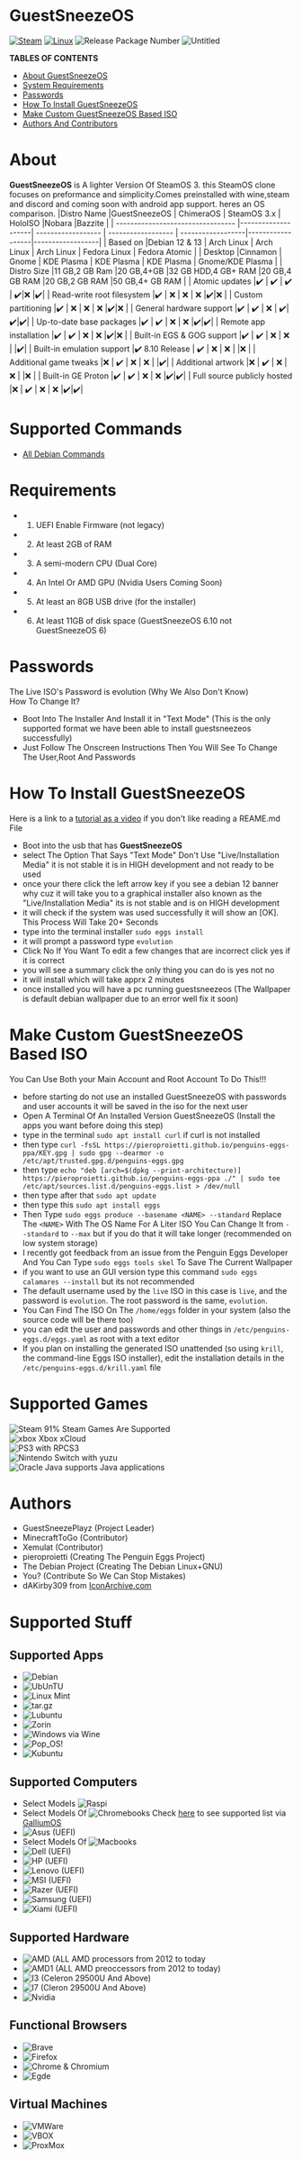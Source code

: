 # GuestSneezeOS
[![Steam](https://img.shields.io/badge/steam-%23000000.svg?style=plastic&logo=steam&logoColor=white)](https://img.shields.io/badge/steam-%23000000.svg?style=plastic&logo=steam&logoColor=white)
[![Linux](https://img.shields.io/badge/Linux-FCC624?style=plastic&logo=linux&logoColor=black)](https://img.shields.io/badge/Linux-FCC624?style=plastic&logo=linux&logoColor=black)
![Release Package Number](https://release-badges-generator.vercel.app/api/releases.svg?user=GuestSneezeOS-Official&repo=GuestSneezeOS&gradient=ff6600,ffe500)
![Untitled](https://github.com/GuestSneezeOS-Official/GuestSneezeOS/assets/163439609/05a2442c-cedc-4bf5-9f73-71d5c1098aaf)

**TABLES OF CONTENTS**
- [About GuestSneezeOS](#about)
- [System Requirements](#requirements)
- [Passwords](#passwords)
- [How To Install GuestSneezeOS](#how-to-install-guestsneezeos)
- [Make Custom GuestSneezeOS Based ISO](#make-custom-guestsneezeos-based-iso)
- [Authors And Contributors](#authors)

# About
**GuestSneezeOS** is A lighter Version Of SteamOS 3. this SteamOS clone focuses on preformance and simplicity.Comes preinstalled with wine,steam and discord and coming soon with android app support. heres an OS comparison.
|Distro Name                        |GuestSneezeOS       | ChimeraOS          | SteamOS 3.x        | HoloISO           |Nobara            |Bazzite           |
| --------------------------------- |--------------------| ------------------ | ------------------ | ------------------|------------------|------------------|
| Based on                          |Debian 12 & 13      | Arch Linux         | Arch Linux         | Arch Linux        | Fedora Linux     | Fedora Atomic    |
| Desktop                           |Cinnamon            | Gnome              | KDE Plasma         | KDE Plasma        | KDE Plasma       | Gnome/KDE Plasma |
| Distro Size                       |11 GB,2 GB Ram      |20 GB,4+GB          |32 GB HDD,4 GB+ RAM |20 GB,4 GB RAM     |20 GB,2 GB RAM    |50 GB,4+ GB RAM   |
| Atomic updates                    |✔️                  | :heavy_check_mark: | :heavy_check_mark: | :heavy_check_mark:|:x:               |:heavy_check_mark:|
| Read-write root filesystem        |✔️                  | :x:                | :x:                | :x:               |:heavy_check_mark:|:x:               |
| Custom partitioning               |✔️                  | :x:                | :x:                | :x:               |:heavy_check_mark:|:x:               |
| General hardware support          |✔️                  | :heavy_check_mark: | :x:                | :heavy_check_mark:|:heavy_check_mark:|:heavy_check_mark:|
| Up-to-date base packages          |✔️                  | :heavy_check_mark: | :x:                | :x:               |:heavy_check_mark:|:heavy_check_mark:|
| Remote app installation           |✔️                  | :heavy_check_mark: | :x:                | :x:               |:heavy_check_mark:|:x:               |
| Built-in EGS & GOG support        |✔️                  | :heavy_check_mark: | :x:                | :x:               |                  |:heavy_check_mark:|
| Built-in emulation support        |✔️ 8.10 Release     | :heavy_check_mark: | :x:                | :x:               |                  |:x:               |
| Additional game tweaks            |:x:                 | :heavy_check_mark: | :x:                | :x:               |                  |:heavy_check_mark:|
| Additional artwork                |:x:                 | :heavy_check_mark: | :x:                | :x:               |                  |:x:               |
| Built-in GE Proton                |✔️                  | :heavy_check_mark: | :x:                | :x:               |:heavy_check_mark:|:heavy_check_mark:|
| Full source publicly hosted       |:x:                 | :heavy_check_mark: | :x:                | :x:               |:heavy_check_mark:|:heavy_check_mark:|

# Supported Commands 
- [All Debian Commands](https://wiki.debian.org/ShellCommands)

# Requirements
- 1. UEFI Enable Firmware (not legacy)
- 2. At least 2GB of RAM
- 3. A semi-modern CPU (Dual Core)
- 4. An Intel Or AMD GPU (Nvidia Users Coming Soon)
- 5. At least an 8GB USB drive (for the installer)
- 6. At least 11GB of disk space (GuestSneezeOS 6.10 not GuestSneezeOS 6)

# Passwords
The Live ISO's Password is evolution (Why We Also Don't Know) 
<br>
How To Change It?
- Boot Into The Installer And Install it in "Text Mode" (This is the only supported format we have been able to install guestsneezeos successfully)
- Just Follow The Onscreen Instructions Then You Will See To Change The User,Root And Passwords

# How To Install GuestSneezeOS
Here is a link to a [tutorial as a video](https://www.youtube.com/watch?v=BmhSwH5yaYI&feature=youtu.be) if you don't like reading a REAME.md File
- Boot into the usb that has **GuestSneezeOS**
- select The Option That Says "Text Mode" Don't Use "Live/Installation Media" it is not stable it is in HIGH development and not ready to be used
- once your there click the left arrow key if you see a debian 12 banner why cuz it will take you to a graphical installer also known as the "Live/Installation Media" its is not stable and is on HIGH development
- it will check if the system was used successfully it will show an [OK]. This Process Will Take 20+ Seconds
- type into the terminal installer `sudo eggs install`
- it will prompt a password type `evolution`
- Click No If You Want To edit a few changes that are incorrect click yes if it is correct
- you will see a summary click the only thing you can do is yes not no
- it will install which will take apprx 2 minutes
- once installed you will have a pc running guestsneezeos (The Wallpaper is default debian wallpaper due to an error well fix it soon)


# Make Custom GuestSneezeOS Based ISO
You Can Use Both your Main Account and Root Account To Do This!!!
- before starting do not use an installed GuestSneezeOS with passwords and user accounts it will be saved in the iso for the next user 
- Open A Terminal Of An Installed Version GuestSneezeOS (Install the apps you want before doing this step)
- type in the terminal `sudo apt install curl` if curl is not installed
- then type `curl -fsSL https://pieroproietti.github.io/penguins-eggs-ppa/KEY.gpg | sudo gpg --dearmor -o /etc/apt/trusted.gpg.d/penguins-eggs.gpg`
- then type `echo "deb [arch=$(dpkg --print-architecture)] https://pieroproietti.github.io/penguins-eggs-ppa ./" | sudo tee /etc/apt/sources.list.d/penguins-eggs.list > /dev/null`
- then type after that `sudo apt update`
- then type this `sudo apt install eggs`
- Then Type `sudo eggs produce --basename <NAME> --standard` Replace The `<NAME>` With The OS Name For A Liter ISO You Can Change It from `--standard` to `--max` but if you do that it will take longer (recommended on low system storage)
- I recently got feedback from an issue from the Penguin Eggs Developer And You Can Type `sudo eggs tools skel` To Save The Current Wallpaper
- if you want to use an GUI version type this command `sudo eggs calamares --install` but its not recommended
- The default username used by the `live` ISO in this case is `live`, and the password is `evolution`. The root password is the same, `evolution`.
- You Can Find The ISO On The `/home/eggs` folder in your system (also the source code will be there too)
- you can edit the user and passwords and other things in `/etc/penguins-eggs.d/eggs.yaml` as root with a text editor
- If you plan on installing the generated ISO unattended (so using `krill`, the command-line Eggs ISO installer), edit the installation details in the `/etc/penguins-eggs.d/krill.yaml` file

# Supported Games
![Steam](https://img.shields.io/badge/Steam-000000?style=for-the-badge&logo=steam&logoColor=white) 91% Steam Games Are Supported
<br>
![xbox](https://img.shields.io/badge/Xbox-107C10?style=for-the-badge&logo=xbox&logoColor=white) Xbox xCloud
<br>
![PS3](https://img.shields.io/badge/PlayStation-003791?style=for-the-badge&logo=playstation&logoColor=white) with RPCS3
<br>
![Nintendo Switch](https://img.shields.io/badge/Nintendo_Switch-E60012?style=for-the-badge&logo=nintendo-switch&logoColor=white) with yuzu
<br>
![Oracle Java](https://img.shields.io/badge/Oracle-F80000?style=for-the-badge&logo=oracle&logoColor=black) supports Java applications
# Authors
- GuestSneezePlayz (Project Leader)
- MinecraftToGo (Contributor)
- Xemulat (Contributor)
- pieroproietti (Creating The Penguin Eggs Project)
- The Debian Project (Creating The Debian Linux+GNU)
- You? (Contribute So We Can Stop Mistakes)
- dAKirby309 from [IconArchive.com](https://www.iconarchive.com/artist/dakirby309.html)

# Supported Stuff

Supported Apps
-
- ![Debian](https://img.shields.io/badge/Debian-A81D33?style=for-the-badge&logo=debian&logoColor=white)
- ![UbUnTU](https://img.shields.io/badge/Ubuntu-E95420?style=for-the-badge&logo=ubuntu&logoColor=white)
- ![Linux Mint](https://img.shields.io/badge/Linux_Mint-87CF3E?style=for-the-badge&logo=linux-mint&logoColor=white)
- ![tar.gz](https://img.shields.io/badge/Linux-FCC624?style=for-the-badge&logo=linux&logoColor=black)
- ![Lubuntu](https://img.shields.io/badge/Lubuntu-0068C8?style=for-the-badge&logo=lubuntu&logoColor=white)
- ![Zorin](https://img.shields.io/badge/Zorin%20OS-0CC1F3?style=for-the-badge&logo=zorin&logoColor=white)
- ![Windows via Wine](https://img.shields.io/badge/Windows-0078D6?style=for-the-badge&logo=windows&logoColor=white)
- ![Pop_OS!](https://img.shields.io/badge/Pop!_OS-48B9C7?style=for-the-badge&logo=Pop!_OS&logoColor=white)
- ![Kubuntu](https://img.shields.io/badge/Kubuntu-0079C1?style=for-the-badge&logo=kubuntu&logoColor=white)

Supported Computers
-
- Select Models ![Raspi](https://img.shields.io/badge/Raspberry%20Pi-A22846?style=for-the-badge&logo=Raspberry%20Pi&logoColor=white)
- Select Models Of ![Chromebooks](https://img.shields.io/badge/Google_chrome-4285F4?style=for-the-badge&logo=Google-chrome&logoColor=white) Check [here](https://wiki.galliumos.org/Hardware_Compatibility) to see supported list via [GalliumOS](https://wiki.galliumos.org/Hardware_Compatibility)
- ![Asus](https://img.shields.io/badge/acer%20laptop-83B81A?style=for-the-badge&logo=acer&logoColor=white) (UEFI)
- Select Models Of ![Macbooks](https://img.shields.io/badge/Apple%20laptop-333333?style=for-the-badge&logo=apple&logoColor=white)
- ![Dell](https://img.shields.io/badge/dell%20laptop-007DB8?style=for-the-badge&logo=dell&logoColor=white) (UEFI)
- ![HP](https://img.shields.io/badge/hp%20laptop-0096D6?style=for-the-badge&logo=hp&logoColor=white) (UEFI)
- ![Lenovo](https://img.shields.io/badge/lenovo%20laptop-E2231A?style=for-the-badge&logo=lenovo&logoColor=white) (UEFI)
- ![MSI](https://img.shields.io/badge/MSI%20laptop-FF0000?style=for-the-badge&logo=msi&logoColor=white) (UEFI)
-  ![Razer](https://img.shields.io/badge/razer%20laptop-44D62D?style=for-the-badge&logo=razer&logoColor=252525) (UEFI)
- ![Samsung](https://img.shields.io/badge/samsung%20laptop-1428A0?style=for-the-badge&logo=Samsung&logoColor=white) (UEFI)
- ![Xiami](https://img.shields.io/badge/xiaomi%20laptop-FF6900?style=for-the-badge&logo=xiaomi&logoColor=white) (UEFI)

Supported Hardware
-
- ![AMD](https://img.shields.io/badge/AMD%20Radeon_RX_5500-ED1C24?style=for-the-badge&logo=amd&logoColor=white) (ALL AMD processors from 2012 to today
- ![AMD1](https://img.shields.io/badge/AMD%20Ryzen_7_3800X-ED1C24?style=for-the-badge&logo=amd&logoColor=white) (ALL AMD preoccessors from 2012 to today)
- ![I3](https://img.shields.io/badge/Intel%20Core_i5_10th-0071C5?style=for-the-badge&logo=intel&logoColor=white) (Celeron 29500U And Above)
- ![I7](https://img.shields.io/badge/Intel%20Core_i7_10th-0071C5?style=for-the-badge&logo=intel&logoColor=white) (Cleron 29500U And Above)
- ![Nvidia](https://img.shields.io/badge/NVIDIA-GTX1650-76B900?style=for-the-badge&logo=nvidia&logoColor=white)

Functional Browsers
-
- ![Brave](https://img.shields.io/badge/Brave-FF1B2D?style=for-the-badge&logo=Brave&logoColor=white)
- ![Firefox](https://img.shields.io/badge/Firefox_Browser-FF7139?style=for-the-badge&logo=Firefox-Browser&logoColor=white)
- ![Chrome & Chromium](https://img.shields.io/badge/Google_chrome-4285F4?style=for-the-badge&logo=Google-chrome&logoColor=white)
- ![Egde](https://img.shields.io/badge/Microsoft_Edge-0078D7?style=for-the-badge&logo=Microsoft-edge&logoColor=white)

Virtual Machines
-
- ![VMWare](https://img.shields.io/badge/VMware-231f20?style=for-the-badge&logo=VMware&logoColor=white)
- ![VBOX](https://img.shields.io/badge/VirtualBox-21416b?style=for-the-badge&logo=VirtualBox&logoColor=white)
- ![ProxMox](https://img.shields.io/badge/Proxmox-E57000?style=for-the-badge&logo=proxmox&logoColor=white)

